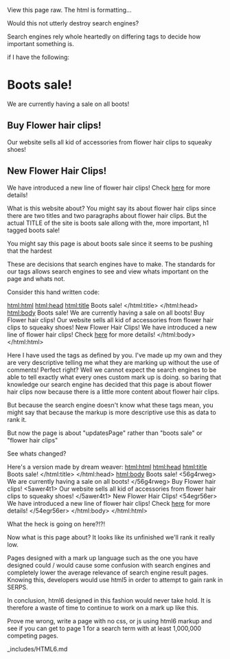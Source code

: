 View this page raw.  The html is formatting...



Would this not utterly destroy search engines?

Search engines rely whole heartedly on differing tags to decide how important something is.

if I have the following:

<html>
<head>
<title>
  Boots sale!
</title>
</head>
<body>
<h1>
Boots sale!
</h1>
<p>
We are currently having a sale on all boots!
</p>
<h2>
Buy Flower hair clips!
</h2>
<p>
  Our website sells all kid of accessories from flower hair clips to squeaky shoes!
</p>
<h2>
New Flower Hair Clips!
</h2>
<p>
We have introduced a new line of flower hair clips!  Check <a href="newclips.html">here</a> for more details!
</p>
</body>
</html>

What is this website about?  You might say its about flower hair clips since there are two titles and two paragraphs about
flower hair clips.  But the actual TITLE of the site is boots sale allong with the, more important, h1 tagged boots sale!


You might say this page is about boots sale since it seems to be pushing that the hardest

These are decisions that search engines have to make.  The standards for our tags allows search engines to see and view whats important on the page and whats not.

Consider this hand written code:

<html:html>
<html:head>
<html:title>
  Boots sale!
</html:title>
</html:head>
<html:body>
<updatesPageTitle1>
Boots sale!
</updatesPageTitle1>
<updatesPageTitlePara1>
We are currently having a sale on all boots!
</updatesPageTitlePara1>
<updatesPageTitle2>
Buy Flower hair clips!
</updatesPageTitle2>
<updatesPagePara2>
  Our website sells all kid of accessories from flower hair clips to squeaky shoes!
</updatesPagePara2>
<updatesPageTitle3>
New Flower Hair Clips!
</updatesPageTitle3>
<updatesPagePara3>
We have introduced a new line of flower hair clips!  Check <a href="newclips.html">here</a> for more details!
</updatesPagePara3>
</html:body>
</html:html>

Here I have used the tags as defined by you.  I've made up my own and they are very descriptive telling me what they are marking up without the use of comments! Perfect right?  Well we cannot expect the search engines to be able to tell exactly what every ones custom mark up is doing.  so baring that knowledge our search engine has decided that this page is about flower hair clips now because there is a little more content about flower hair clips.

But because the search engine doesn't know what these tags mean, you might say that because the markup is more descriptive use this as data to rank it.

But now the page is about "updatesPage" rather than "boots sale" or "flower hair clips"

See whats changed?  

Here's a version made by dream weaver:
<html:html>
<html:head>
<html:title>
  Boots sale!
</html:title>
</html:head>
<html:body>
<df45sdf54>
Boots sale!
</df45sdf54>
<56g4rweg>
We are currently having a sale on all boots!
</56g4rweg>
<ger4g6>
Buy Flower hair clips!
</ger4g6>
<5awer4t1>
  Our website sells all kid of accessories from flower hair clips to squeaky shoes!
</5awer4t1>
<g674etsh6>
New Flower Hair Clips!
</g674etsh6>
<54egr56er>
We have introduced a new line of flower hair clips!  Check <a href="newclips.html">here</a> for more details!
</54egr56er>
</html:body>
</html:html>


What the heck is going on here?!?!

Now what is this page about?  It looks like its unfinished we'll rank it really low.


Pages designed with a mark up language such as the one you have designed could / would cause some confusion with search engines and completely lower the average relevance of search engine result pages.  Knowing this, developers would use html5 in order to attempt to gain rank in SERPS.

In conclusion, html6 designed in this fashion would never take hold.  It is therefore a waste of time to continue to work on a mark up like this.

Prove me wrong, write a page with no css, or js using html6 markup and see if you can get to page 1 for a search term with at least 1,000,000 competing pages.


_includes/HTML6.md
